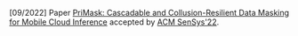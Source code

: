 [09/2022] Paper [PriMask: Cascadable and Collusion-Resilient Data Masking for Mobile Cloud Inference](https://dl.acm.org/doi/abs/10.1145/3560905.3568531) accepted by [ACM SenSys'22](https://sensys.acm.org/2022/).